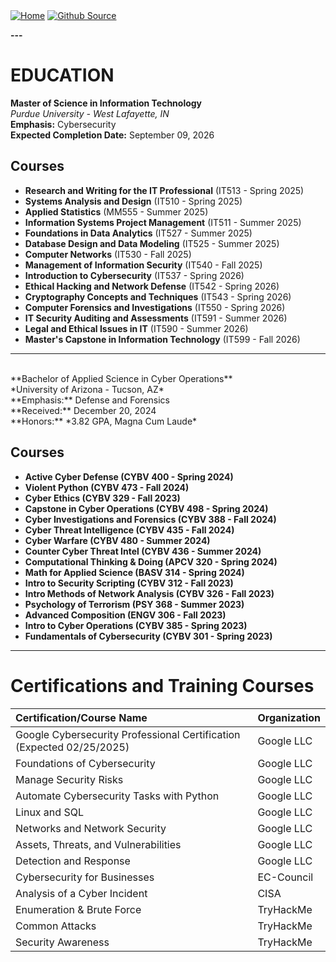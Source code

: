 <div style="display: inline-block;">
  <a href="https://breachopen.github.io/Chas-Riley/">
    <img src="https://img.shields.io/badge/Home-3ba0e6" alt="Home">
  </a>
</div>

<div style="display: inline-block;">
  <a href="https://github.com/BreachOpen/Chas-Riley/" target="_blank">
    <img src="https://img.shields.io/badge/Github_Source-3ba0e6" alt="Github Source">
  </a>
</div>

**---**

# EDUCATION
**Master of Science in Information Technology**<br />*Purdue University - West Lafayette, IN*  
**Emphasis:** Cybersecurity <br />
**Expected Completion Date:** September 09, 2026 

## Courses
- **Research and Writing for the IT Professional** (IT513 - Spring 2025)
- **Systems Analysis and Design** (IT510 - Spring 2025)
- **Applied Statistics** (MM555 - Summer 2025)
- **Information Systems Project Management** (IT511 - Summer 2025)
- **Foundations in Data Analytics** (IT527 - Summer 2025)
- **Database Design and Data Modeling** (IT525 - Summer 2025)
- **Computer Networks** (IT530 - Fall 2025)
- **Management of Information Security** (IT540 - Fall 2025)
- **Introduction to Cybersecurity** (IT537 - Spring 2026)
- **Ethical Hacking and Network Defense** (IT542 - Spring 2026)
- **Cryptography Concepts and Techniques** (IT543 - Spring 2026)
- **Computer Forensics and Investigations** (IT550 - Spring 2026)
- **IT Security Auditing and Assessments** (IT591 - Summer 2026)
- **Legal and Ethical Issues in IT** (IT590 - Summer 2026)
- **Master's Capstone in Information Technology** (IT599 - Fall 2026)
  
---
<br />
**Bachelor of Applied Science in Cyber Operations**<br />*University of Arizona - Tucson, AZ* <br />
**Emphasis:** Defense and Forensics <br />
**Received:** December 20, 2024 <br />
**Honors:** *3.82 GPA, Magna Cum Laude*  

## Courses
- **Active Cyber Defense (CYBV 400 - Spring 2024)**
- **Violent Python (CYBV 473 - Fall 2024)**
- **Cyber Ethics (CYBV 329 - Fall 2023)**
- **Capstone in Cyber Operations (CYBV 498 - Spring 2024)**
- **Cyber Investigations and Forensics (CYBV 388 - Fall 2024)**
- **Cyber Threat Intelligence (CYBV 435 - Fall 2024)**
- **Cyber Warfare (CYBV 480 - Summer 2024)**
- **Counter Cyber Threat Intel (CYBV 436 - Summer 2024)**
- **Computational Thinking & Doing (APCV 320 - Spring 2024)**
- **Math for Applied Science (BASV 314 - Spring 2024)**
- **Intro to Security Scripting (CYBV 312 - Fall 2023)**
- **Intro Methods of Network Analysis (CYBV 326 - Fall 2023)**
- **Psychology of Terrorism (PSY 368 - Summer 2023)**
- **Advanced Composition (ENGV 306 - Fall 2023)**
- **Intro to Cyber Operations (CYBV 385 - Spring 2023)**
- **Fundamentals of Cybersecurity (CYBV 301 - Spring 2023)**

---

# Certifications and Training Courses

| **Certification/Course Name**                               | **Organization** |
|:-----------------------------------------------------------|:-----------------|
| Google Cybersecurity Professional Certification (Expected 02/25/2025) | Google LLC |
| Foundations of Cybersecurity                                | Google LLC |
| Manage Security Risks                                       | Google LLC |
| Automate Cybersecurity Tasks with Python                    | Google LLC |
| Linux and SQL                                               | Google LLC |
| Networks and Network Security                               | Google LLC |
| Assets, Threats, and Vulnerabilities                        | Google LLC |
| Detection and Response                                      | Google LLC |
| Cybersecurity for Businesses                                | EC-Council |
| Analysis of a Cyber Incident                                | CISA       |
| Enumeration & Brute Force                                   | TryHackMe  |
| Common Attacks                                              | TryHackMe  |
| Security Awareness                                          | TryHackMe  |
